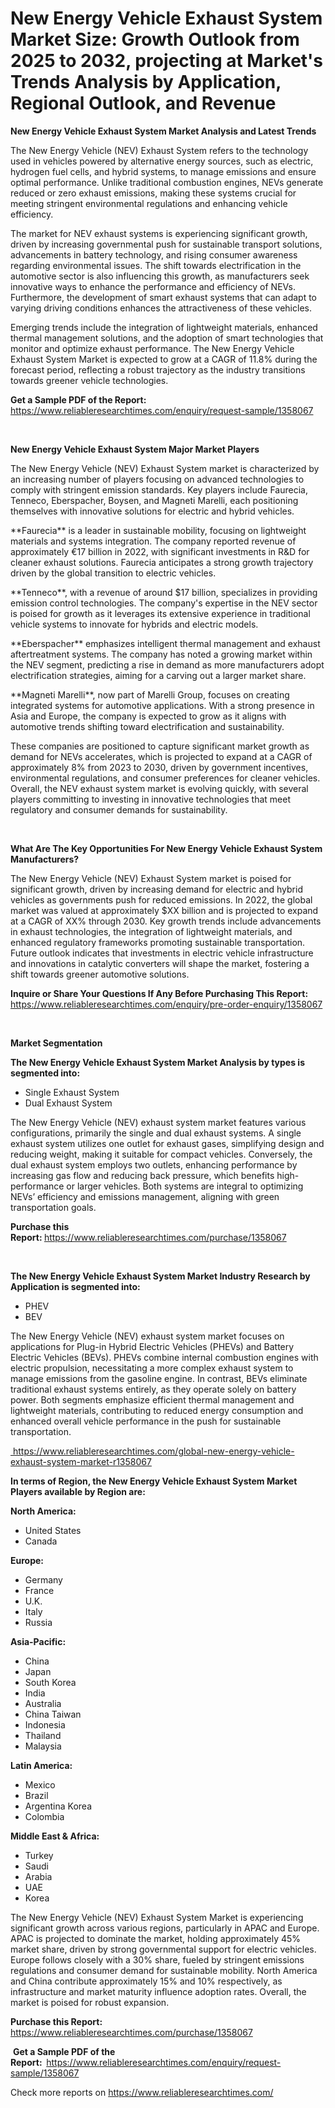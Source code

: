 <p><h1>New Energy Vehicle Exhaust System Market Size: Growth Outlook from 2025 to 2032, projecting at Market's Trends Analysis by Application, Regional Outlook, and Revenue</h1></p><p><strong>New Energy Vehicle Exhaust System Market Analysis and Latest Trends</strong></p>
<p><p>The New Energy Vehicle (NEV) Exhaust System refers to the technology used in vehicles powered by alternative energy sources, such as electric, hydrogen fuel cells, and hybrid systems, to manage emissions and ensure optimal performance. Unlike traditional combustion engines, NEVs generate reduced or zero exhaust emissions, making these systems crucial for meeting stringent environmental regulations and enhancing vehicle efficiency.</p><p>The market for NEV exhaust systems is experiencing significant growth, driven by increasing governmental push for sustainable transport solutions, advancements in battery technology, and rising consumer awareness regarding environmental issues. The shift towards electrification in the automotive sector is also influencing this growth, as manufacturers seek innovative ways to enhance the performance and efficiency of NEVs. Furthermore, the development of smart exhaust systems that can adapt to varying driving conditions enhances the attractiveness of these vehicles.</p><p>Emerging trends include the integration of lightweight materials, enhanced thermal management solutions, and the adoption of smart technologies that monitor and optimize exhaust performance. The New Energy Vehicle Exhaust System Market is expected to grow at a CAGR of 11.8% during the forecast period, reflecting a robust trajectory as the industry transitions towards greener vehicle technologies.</p></p>
<p><strong>Get a Sample PDF of the Report:&nbsp;</strong> <a href="https://www.reliableresearchtimes.com/enquiry/request-sample/1358067?utm_campaign=3581&utm_medium=2&utm_source=Github&utm_content=ia&utm_term=30032025&utm_id=new-energy-vehicle-exhaust-system">https://www.reliableresearchtimes.com/enquiry/request-sample/1358067</a></p>
<p>&nbsp;</p>
<p><strong>New Energy Vehicle Exhaust System Major Market Players</strong></p>
<p><p>The New Energy Vehicle (NEV) Exhaust System market is characterized by an increasing number of players focusing on advanced technologies to comply with stringent emission standards. Key players include Faurecia, Tenneco, Eberspacher, Boysen, and Magneti Marelli, each positioning themselves with innovative solutions for electric and hybrid vehicles.</p><p>**Faurecia** is a leader in sustainable mobility, focusing on lightweight materials and systems integration. The company reported revenue of approximately €17 billion in 2022, with significant investments in R&D for cleaner exhaust solutions. Faurecia anticipates a strong growth trajectory driven by the global transition to electric vehicles.</p><p>**Tenneco**, with a revenue of around $17 billion, specializes in providing emission control technologies. The company's expertise in the NEV sector is poised for growth as it leverages its extensive experience in traditional vehicle systems to innovate for hybrids and electric models.</p><p>**Eberspacher** emphasizes intelligent thermal management and exhaust aftertreatment systems. The company has noted a growing market within the NEV segment, predicting a rise in demand as more manufacturers adopt electrification strategies, aiming for a carving out a larger market share.</p><p>**Magneti Marelli**, now part of Marelli Group, focuses on creating integrated systems for automotive applications. With a strong presence in Asia and Europe, the company is expected to grow as it aligns with automotive trends shifting toward electrification and sustainability.</p><p>These companies are positioned to capture significant market growth as demand for NEVs accelerates, which is projected to expand at a CAGR of approximately 8% from 2023 to 2030, driven by government incentives, environmental regulations, and consumer preferences for cleaner vehicles. Overall, the NEV exhaust system market is evolving quickly, with several players committing to investing in innovative technologies that meet regulatory and consumer demands for sustainability.</p></p>
<p>&nbsp;</p>
<p><strong>What Are The Key Opportunities For New Energy Vehicle Exhaust System Manufacturers?</strong></p>
<p><p>The New Energy Vehicle (NEV) Exhaust System market is poised for significant growth, driven by increasing demand for electric and hybrid vehicles as governments push for reduced emissions. In 2022, the global market was valued at approximately $XX billion and is projected to expand at a CAGR of XX% through 2030. Key growth trends include advancements in exhaust technologies, the integration of lightweight materials, and enhanced regulatory frameworks promoting sustainable transportation. Future outlook indicates that investments in electric vehicle infrastructure and innovations in catalytic converters will shape the market, fostering a shift towards greener automotive solutions.</p></p>
<p><strong>Inquire or Share Your Questions If Any Before Purchasing This Report:</strong> <a href="https://www.reliableresearchtimes.com/enquiry/pre-order-enquiry/1358067?utm_campaign=3581&utm_medium=2&utm_source=Github&utm_content=ia&utm_term=30032025&utm_id=new-energy-vehicle-exhaust-system">https://www.reliableresearchtimes.com/enquiry/pre-order-enquiry/1358067</a></p>
<p>&nbsp;</p>
<p><strong>Market Segmentation</strong></p>
<p><strong>The New Energy Vehicle Exhaust System Market Analysis by types is segmented into:</strong></p>
<p><ul><li>Single Exhaust System</li><li>Dual Exhaust System</li></ul></p>
<p><p>The New Energy Vehicle (NEV) exhaust system market features various configurations, primarily the single and dual exhaust systems. A single exhaust system utilizes one outlet for exhaust gases, simplifying design and reducing weight, making it suitable for compact vehicles. Conversely, the dual exhaust system employs two outlets, enhancing performance by increasing gas flow and reducing back pressure, which benefits high-performance or larger vehicles. Both systems are integral to optimizing NEVs’ efficiency and emissions management, aligning with green transportation goals.</p></p>
<p><strong>Purchase this Report:&nbsp;</strong><a href="https://www.reliableresearchtimes.com/purchase/1358067?utm_campaign=3581&utm_medium=2&utm_source=Github&utm_content=ia&utm_term=30032025&utm_id=new-energy-vehicle-exhaust-system">https://www.reliableresearchtimes.com/purchase/1358067</a></p>
<p>&nbsp;</p>
<p><strong>The New Energy Vehicle Exhaust System Market Industry Research by Application is segmented into:</strong></p>
<p><ul><li>PHEV</li><li>BEV</li></ul></p>
<p><p>The New Energy Vehicle (NEV) exhaust system market focuses on applications for Plug-in Hybrid Electric Vehicles (PHEVs) and Battery Electric Vehicles (BEVs). PHEVs combine internal combustion engines with electric propulsion, necessitating a more complex exhaust system to manage emissions from the gasoline engine. In contrast, BEVs eliminate traditional exhaust systems entirely, as they operate solely on battery power. Both segments emphasize efficient thermal management and lightweight materials, contributing to reduced energy consumption and enhanced overall vehicle performance in the push for sustainable transportation.</p></p>
<p><a href="https://www.reliableresearchtimes.com/global-new-energy-vehicle-exhaust-system-market-r1358067?utm_campaign=3581&utm_medium=2&utm_source=Github&utm_content=ia&utm_term=30032025&utm_id=new-energy-vehicle-exhaust-system">&nbsp;https://www.reliableresearchtimes.com/global-new-energy-vehicle-exhaust-system-market-r1358067</a></p>
<p><strong>In terms of Region, the New Energy Vehicle Exhaust System Market Players available by Region are:</strong></p>
<p>
    <p> <strong> North America: </strong>
        <ul>
            <li>United States</li>
            <li>Canada</li>
        </ul>
        </p> 
    <p> <strong> Europe: </strong>
        <ul>
            <li>Germany</li>
            <li>France</li>
            <li>U.K.</li>
            <li>Italy</li>
            <li>Russia</li>
        </ul>
        </p> 
    <p> <strong> Asia-Pacific: </strong>
        <ul>
            <li>China</li>
            <li>Japan</li>
            <li>South Korea</li>
            <li>India</li>
            <li>Australia</li>
            <li>China Taiwan</li>
            <li>Indonesia</li>
            <li>Thailand</li>
            <li>Malaysia</li>
        </ul>
        </p> 
    <p> <strong> Latin America: </strong>
        <ul>
            <li>Mexico</li>
            <li>Brazil</li>
            <li>Argentina Korea</li>
            <li>Colombia</li>
        </ul>
        </p> 
    <p> <strong> Middle East & Africa: </strong>
        <ul>
            <li>Turkey</li>
            <li>Saudi</li>
            <li>Arabia</li>
            <li>UAE</li>
            <li>Korea</li>
        </ul>
    </p>
    </p>
<p><p>The New Energy Vehicle (NEV) Exhaust System Market is experiencing significant growth across various regions, particularly in APAC and Europe. APAC is projected to dominate the market, holding approximately 45% market share, driven by strong governmental support for electric vehicles. Europe follows closely with a 30% share, fueled by stringent emissions regulations and consumer demand for sustainable mobility. North America and China contribute approximately 15% and 10% respectively, as infrastructure and market maturity influence adoption rates. Overall, the market is poised for robust expansion.</p></p>
<p><strong>Purchase this Report: </strong><a href="https://www.reliableresearchtimes.com/purchase/1358067?utm_campaign=3581&utm_medium=2&utm_source=Github&utm_content=ia&utm_term=30032025&utm_id=new-energy-vehicle-exhaust-system">https://www.reliableresearchtimes.com/purchase/1358067</a></p>
<p>&nbsp;<strong>Get a Sample PDF of the Report:&nbsp;&nbsp;</strong><a href="https://www.reliableresearchtimes.com/enquiry/request-sample/1358067?utm_campaign=3581&utm_medium=2&utm_source=Github&utm_content=ia&utm_term=30032025&utm_id=new-energy-vehicle-exhaust-system">https://www.reliableresearchtimes.com/enquiry/request-sample/1358067</a></p>
<p><strong></strong></p>
<p>Check more reports on <a href="https://www.reliableresearchtimes.com/?utm_campaign=3581&utm_medium=2&utm_source=Github&utm_content=ia&utm_term=30032025&utm_id=new-energy-vehicle-exhaust-system">https://www.reliableresearchtimes.com/</a></p>